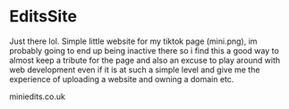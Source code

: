 # EditsSite
Just there lol.
Simple little website for my tiktok page (mini.png), im probably going to end up being inactive there so i find this a good way to almost keep a tribute for the page and also an excuse to play around with web development even if it is at such a simple level and give me the experience of uploading a website and owning a domain etc.

miniedits.co.uk
